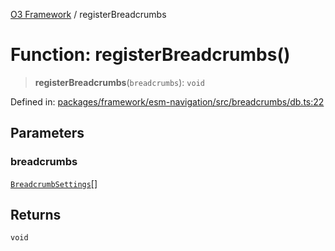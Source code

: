 [O3 Framework](../API.md) / registerBreadcrumbs

# Function: registerBreadcrumbs()

> **registerBreadcrumbs**(`breadcrumbs`): `void`

Defined in: [packages/framework/esm-navigation/src/breadcrumbs/db.ts:22](https://github.com/habeshabro/openmrs-esm-core/blob/main/packages/framework/esm-navigation/src/breadcrumbs/db.ts#L22)

## Parameters

### breadcrumbs

[`BreadcrumbSettings`](../interfaces/BreadcrumbSettings.md)[]

## Returns

`void`
